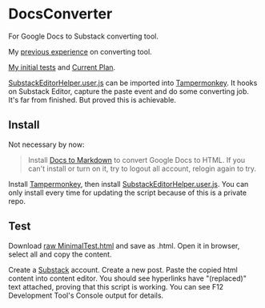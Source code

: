 # DocsConverter

For Google Docs to Substack converting tool.

My [previous experience](https://github.com/ChrisTorng/DocsConverter/discussions/2) on converting tool.

[My initial tests](https://github.com/ChrisTorng/DocsConverter/discussions/3) and [Current Plan](https://github.com/ChrisTorng/DocsConverter/discussions/4).

[SubstackEditorHelper.user.js](SubstackEditorHelper.user.js) can be imported into [Tampermonkey](https://www.tampermonkey.net/). It hooks on Substack Editor, capture the paste event and do some converting job. It's far from finished. But proved this is achievable.

Install
-------
Not necessary by now:

> Install [Docs to Markdown](https://workspace.google.com/marketplace/app/docs_to_markdown/700168918607) to convert Google Docs to HTML. If you can't install or turn on it, try to logout all account, relogin again to try.

Install [Tampermonkey](https://www.tampermonkey.net/), then install [SubstackEditorHelper.user.js](https://github.com/ChrisTorng/DocsConverter/raw/main/SubstackEditorHelper.user.js). You can only install every time for updating the script because of this is a private repo.

Test
----
Download [raw MinimalTest.html](https://github.com/ChrisTorng/DocsConverter/raw/main/MinimalTest.html) and save as .html. Open it in browser, select all and copy the content.

Create a [Substack](https://substack.com) account. Create a new post. Paste the copied html content into content editor. You should see hyperlinks have "(replaced)" text attached, proving that this script is working. You can see F12 Development Tool's Console output for details.